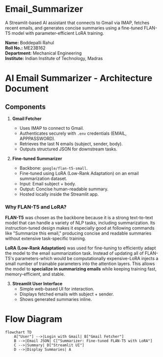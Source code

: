 # Email_Summarizer
A Streamlit-based AI assistant that connects to Gmail via IMAP, fetches recent emails, and generates concise summaries using a fine-tuned FLAN-T5 model with parameter-efficient LoRA training.

**Name:** Boddepalli Rahul  
**Roll No.:** ME23B162   
**Department:** Mechanical Engineering   
**Institute:** Indian Institute of Technology, Madras 


# AI Email Summarizer - Architecture Document

## Components

1. **Gmail Fetcher**
   - Uses IMAP to connect to Gmail.
   - Authenticates securely with `.env` credentials (EMAIL, APPPASSWORD).
   - Retrieves the last N emails (subject, sender, body).
   - Outputs structured JSON for downstream tasks.

2. **Fine-tuned Summarizer**
   - Backbone: `google/flan-t5-small`.
   - Fine-tuned using LoRA (Low-Rank Adaptation) on an email summarization dataset.
   - Input: Email subject + body.
   - Output: Concise human-readable summary.
   - Hosted locally inside the Streamlit app.
### Why FLAN-T5 and LoRA?

**FLAN-T5** was chosen as the backbone because it is a strong text-to-text model that can handle a variety of NLP tasks, including summarization. Its instruction-tuned design makes it especially good at following commands like "Summarize this email," producing concise and readable summaries without extensive task-specific training.

**LoRA (Low-Rank Adaptation)** was used for fine-tuning to efficiently adapt the model to the email summarization task. Instead of updating all of FLAN-T5's parameters-which would be computationally expensive-LoRA injects a small number of trainable parameters into the attention layers. This allows the model to **specialize in summarizing emails** while keeping training fast, memory-efficient, and stable.  

3. **Streamlit User Interface**
   - Simple web-based UI for interaction.
   - Displays fetched emails with subject + sender.
   - Shows generated summaries inline.
# Flow Diagram
```mermaid
flowchart TD
    A["User"] -->|Login with Gmail| B["Gmail Fetcher"]
    B -->|Email JSON| C["Summarizer: Fine-tuned FLAN-T5 with LoRA"]
    C -->|Summary| D["Streamlit UI"]
    D -->|Display Summaries| A
